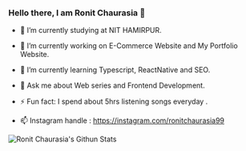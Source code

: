 ### Hello there, I am Ronit Chaurasia 👋


- 👯 I’m currently studying at NIT HAMIRPUR.
- 🔭 I’m currently working on E-Commerce Website and My Portfolio Website.
- 🌱 I’m currently learning Typescript, ReactNative and SEO.
- 💬 Ask me about Web series and Frontend Development.

- ⚡ Fun fact: I spend about 5hrs listening songs everyday .
- 📫 Instagram handle : https://instagram.com/ronitchaurasia99

<img align="left" alt="Ronit Chaurasia's Githun Stats" src = "https://github-readme-stats.vercel.app/api?username=Ronit-Chaurasia&show_icons=true&hide_border=false&theme=highcontrast">

